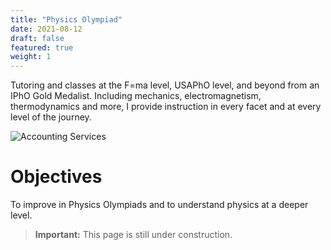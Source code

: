 ```yaml
---
title: "Physics Olympiad"
date: 2021-08-12
draft: false
featured: true
weight: 1
---
```


Tutoring and classes at the F=ma level, USAPhO level, and beyond from an IPhO Gold Medalist. Including mechanics, electromagnetism, thermodynamics and more, I provide instruction in every facet and at every level of the journey.

![Accounting Services](/images/austin-distel-nGc5RT2HmF0-unsplash.jpg)

# Objectives 

To improve in Physics Olympiads and to understand physics at a deeper level.

> **Important:** This page is still under construction.
